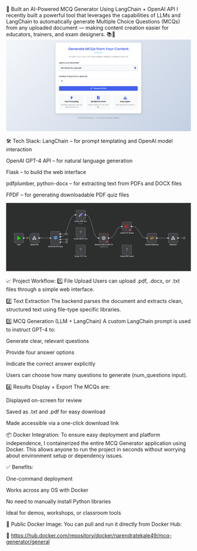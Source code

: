 🚀 Built an AI-Powered MCQ Generator Using LangChain + OpenAI API
I recently built a powerful tool that leverages the capabilities of LLMs and LangChain to automatically generate Multiple Choice Questions (MCQs) from any uploaded document — making content creation easier for educators, trainers, and exam designers. 📚🤖
![image alt](https://github.com/Narendra8767/MCQ-Generator-Using-LangChain/blob/9dc19eb26f69e395460bf370cde62efcc5e263f2/image/index.png)

🛠️ Tech Stack:
LangChain – for prompt templating and OpenAI model interaction

OpenAI GPT-4 API – for natural language generation

Flask – to build the web interface

pdfplumber, python-docx – for extracting text from PDFs and DOCX files

FPDF – for generating downloadable PDF quiz files

![image](https://github.com/Narendra8767/MCQ-Generator-Using-LangChain/blob/8758a7d8e212741605521ead747cb3ec4705bca2/image/workflow.png)

📈 Project Workflow:
1️⃣ File Upload
Users can upload .pdf, .docx, or .txt files through a simple web interface.

2️⃣ Text Extraction
The backend parses the document and extracts clean, structured text using file-type specific libraries.

3️⃣ MCQ Generation (LLM + LangChain)
A custom LangChain prompt is used to instruct GPT-4 to:

Generate clear, relevant questions

Provide four answer options

Indicate the correct answer explicitly

Users can choose how many questions to generate (num_questions input).

4️⃣ Results Display + Export
The MCQs are:

Displayed on-screen for review

Saved as .txt and .pdf for easy download

Made accessible via a one-click download link

📦 Docker Integration:
To ensure easy deployment and platform independence, I containerized the entire MCQ Generator application using Docker. This allows anyone to run the project in seconds without worrying about environment setup or dependency issues.

✅ Benefits:

One-command deployment

Works across any OS with Docker

No need to manually install Python libraries

Ideal for demos, workshops, or classroom tools

🐳 Public Docker Image:
You can pull and run it directly from Docker Hub:

🔗 https://hub.docker.com/repository/docker/narendratekale49/mcq-generator/general

